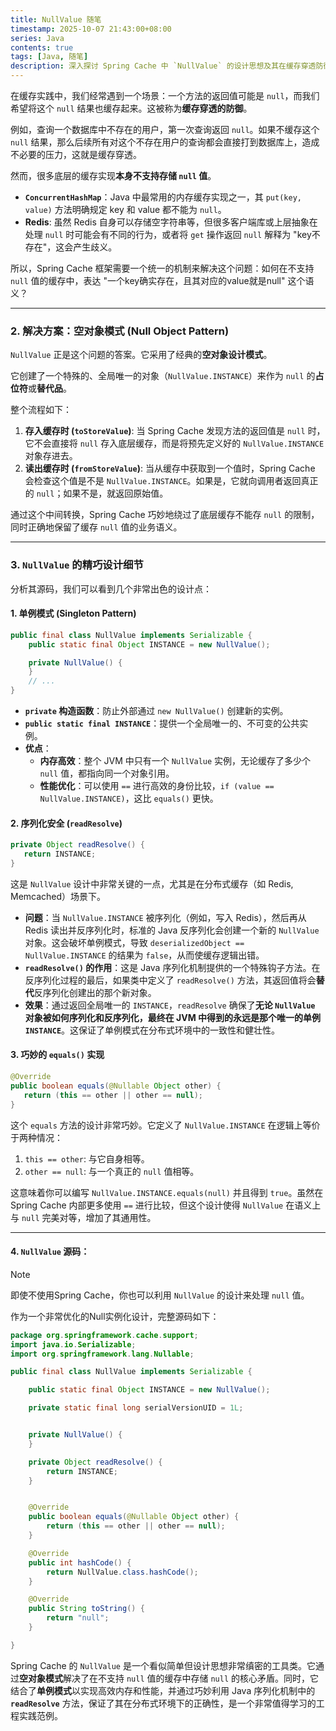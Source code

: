 ```yaml
---
title: NullValue 随笔
timestamp: 2025-10-07 21:43:00+08:00
series: Java
contents: true
tags: [Java, 随笔]
description: 深入探讨 Spring Cache 中 `NullValue` 的设计思想及其在缓存穿透防御中的应用
---
```


在缓存实践中，我们经常遇到一个场景：一个方法的返回值可能是 `null`，而我们希望将这个 `null` 结果也缓存起来。这被称为**缓存穿透的防御**。

例如，查询一个数据库中不存在的用户，第一次查询返回 `null`。如果不缓存这个 `null` 结果，那么后续所有对这个不存在用户的查询都会直接打到数据库上，造成不必要的压力，这就是缓存穿透。

然而，很多底层的缓存实现**本身不支持存储 `null` 值**。

- **`ConcurrentHashMap`**：Java 中最常用的内存缓存实现之一，其 `put(key, value)` 方法明确规定 key 和 value 都不能为 `null`。
- **Redis**: 虽然 Redis 自身可以存储空字符串等，但很多客户端库或上层抽象在处理 `null` 时可能会有不同的行为，或者将 `get` 操作返回 `null` 解释为 "key不存在"，这会产生歧义。

所以，Spring Cache 框架需要一个统一的机制来解决这个问题：如何在不支持 `null` 值的缓存中，表达 "一个key确实存在，且其对应的value就是null" 这个语义？

---

### 2. 解决方案：空对象模式 (Null Object Pattern)

`NullValue` 正是这个问题的答案。它采用了经典的**空对象设计模式**。

它创建了一个特殊的、全局唯一的对象（`NullValue.INSTANCE`）来作为 `null` 的**占位符**或**替代品**。

整个流程如下：

1.  **存入缓存时 (`toStoreValue`)**: 当 Spring Cache 发现方法的返回值是 `null` 时，它不会直接将 `null` 存入底层缓存，而是将预先定义好的 `NullValue.INSTANCE` 对象存进去。
2.  **读出缓存时 (`fromStoreValue`)**: 当从缓存中获取到一个值时，Spring Cache 会检查这个值是不是 `NullValue.INSTANCE`。如果是，它就向调用者返回真正的 `null`；如果不是，就返回原始值。

通过这个中间转换，Spring Cache 巧妙地绕过了底层缓存不能存 `null` 的限制，同时正确地保留了缓存 `null` 值的业务语义。

---

### 3. `NullValue` 的精巧设计细节

分析其源码，我们可以看到几个非常出色的设计点：

#### **1. 单例模式 (Singleton Pattern)**

```java
public final class NullValue implements Serializable {
    public static final Object INSTANCE = new NullValue();

    private NullValue() {
    }
    // ...
}
```

- **`private` 构造函数**：防止外部通过 `new NullValue()` 创建新的实例。
- **`public static final INSTANCE`**：提供一个全局唯一的、不可变的公共实例。
- **优点**：
    - **内存高效**：整个 JVM 中只有一个 `NullValue` 实例，无论缓存了多少个 `null` 值，都指向同一个对象引用。
    - **性能优化**：可以使用 `==` 进行高效的身份比较，`if (value == NullValue.INSTANCE)`，这比 `equals()` 更快。

#### **2. 序列化安全 (`readResolve`)**

```java
private Object readResolve() {
   return INSTANCE;
}
```

这是 `NullValue` 设计中非常关键的一点，尤其是在分布式缓存（如 Redis, Memcached）场景下。

- **问题**：当 `NullValue.INSTANCE` 被序列化（例如，写入 Redis），然后再从 Redis 读出并反序列化时，标准的 Java 反序列化会创建一个新的 `NullValue` 对象。这会破坏单例模式，导致 `deserializedObject == NullValue.INSTANCE` 的结果为 `false`，从而使缓存逻辑出错。
- **`readResolve()` 的作用**：这是 Java 序列化机制提供的一个特殊钩子方法。在反序列化过程的最后，如果类中定义了 `readResolve()` 方法，其返回值将会**替代**反序列化创建出的那个新对象。
- **效果**：通过返回全局唯一的 `INSTANCE`，`readResolve` 确保了**无论 `NullValue` 对象被如何序列化和反序列化，最终在 JVM 中得到的永远是那个唯一的单例 `INSTANCE`**。这保证了单例模式在分布式环境中的一致性和健壮性。

#### **3. 巧妙的 `equals()` 实现**

```java
@Override
public boolean equals(@Nullable Object other) {
   return (this == other || other == null);
}
```

这个 `equals` 方法的设计非常巧妙。它定义了 `NullValue.INSTANCE` 在逻辑上等价于两种情况：

1.  `this == other`: 与它自身相等。
2.  `other == null`: 与一个真正的 `null` 值相等。

这意味着你可以编写 `NullValue.INSTANCE.equals(null)` 并且得到 `true`。虽然在 Spring Cache 内部更多使用 `==` 进行比较，但这个设计使得 `NullValue` 在语义上与 `null` 完美对等，增加了其通用性。

---

#### 4. **`NullValue` 源码**：

> [!note]
> 即使不使用Spring Cache，你也可以利用 `NullValue` 的设计来处理 `null` 值。

作为一个非常优化的Null实例化设计，完整源码如下：

```java
package org.springframework.cache.support;
import java.io.Serializable;
import org.springframework.lang.Nullable;

public final class NullValue implements Serializable {

	public static final Object INSTANCE = new NullValue();

	private static final long serialVersionUID = 1L;


	private NullValue() {
	}

	private Object readResolve() {
		return INSTANCE;
	}


	@Override
	public boolean equals(@Nullable Object other) {
		return (this == other || other == null);
	}

	@Override
	public int hashCode() {
		return NullValue.class.hashCode();
	}

	@Override
	public String toString() {
		return "null";
	}

}
```

Spring Cache 的 `NullValue` 是一个看似简单但设计思想非常缜密的工具类。它通过**空对象模式**解决了在不支持 `null` 值的缓存中存储 `null` 的核心矛盾。同时，它结合了**单例模式**以实现高效内存和性能，并通过巧妙利用 Java 序列化机制中的 **`readResolve`** 方法，保证了其在分布式环境下的正确性，是一个非常值得学习的工程实践范例。
